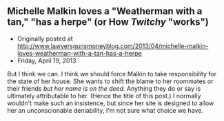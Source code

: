 ## Michelle Malkin loves a "Weatherman with a tan," "has a herpe" (or How <em>Twitchy</em> "works")

 * Originally posted at http://www.lawyersgunsmoneyblog.com/2013/04/michelle-malkin-loves-weatherman-with-a-tan-has-a-herpe
 * Friday, April 19, 2013

But I think we can. I think we should force Malkin to take responsibility for the state of her house. She wants to shift the blame to her roommates or their friends _but her name is on the deed_. Anything they do or say is ultimately attributable to her. (Hence the title of this post.) I normally wouldn't make such an insistence, but since her site is designed to allow her an unconscionable deniability, I'm not sure what choice we have.